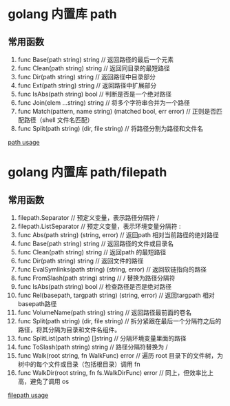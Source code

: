 # golang 内置库 path

## 常用函数

1. func Base(path string) string // 返回路径的最后一个元素
2. func Clean(path string) string // 返回同目录的最短路径
3. func Dir(path string) string // 返回路径中目录部分
4. func Ext(path string) string // 返回路径中扩展部分
5. func IsAbs(path string) bool // 判断是否是一个绝对路径
6. func Join(elem ...string) string // 将多个字符串合并为一个路径
7. func Match(pattern, name string) (matched bool, err error) // 正则是否匹配路径（shell 文件名匹配）
8. func Split(path string) (dir, file string) // 将路径分割为路径和文件名

[path usage](https://pkg.go.dev/path)

# golang 内置库 path/filepath

## 常用函数

1. filepath.Separator // 预定义变量，表示路径分隔符 /
2. filepath.ListSeparator // 预定义变量，表示环境变量分隔符 :
3. func Abs(path string) (string, error) // 返回path 相对当前路径的绝对路径
4. func Base(path string) string // 返回路径的文件或目录名
5. func Clean(path string) string // 返回path 的最短路径
6. func Dir(path string) string  // 返回文件的路径
7. func EvalSymlinks(path string) (string, error) // 返回软链指向的路径
8. func FromSlash(path string) string // / 替换为路径分隔符
9. func IsAbs(path string) bool  // 检查路径是否是绝对路径
10. func Rel(basepath, targpath string) (string, error) // 返回targpath 相对 basepath路径
11. func VolumeName(path string) string // 返回路径最前面的卷名
12. func Split(path string) (dir, file string) // 拆分紧跟在最后一个分隔符之后的路径，将其分隔为目录和文件名组件。
13. func SplitList(path string) []string // 分隔环境变量里面的路径
14. func ToSlash(path string) string // 路径分隔符替换为 /
15. func Walk(root string, fn WalkFunc) error // 遍历 root 目录下的文件树，为树中的每个文件或目录（包括根目录）调用 fn
16. func WalkDir(root string, fn fs.WalkDirFunc) error // 同上，但效率比上高，避免了调用 os

[filepath usage](https://pkg.go.dev/path/filepath)